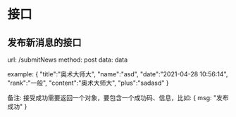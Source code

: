 # 接口

## 发布新消息的接口

url: /submitNews
method: post
data: data

example:
{
  "title":"奥术大师大",
  "name":"asd",
  "date":"2021-04-28 10:56:14",
  "rank":"一般",
  "content":"奥术大师大",
  "plus":"sadasd"
}

备注: 接受成功需要返回一个对象，要包含一个成功码、信息，比如:
{
  msg: "发布成功"
}
